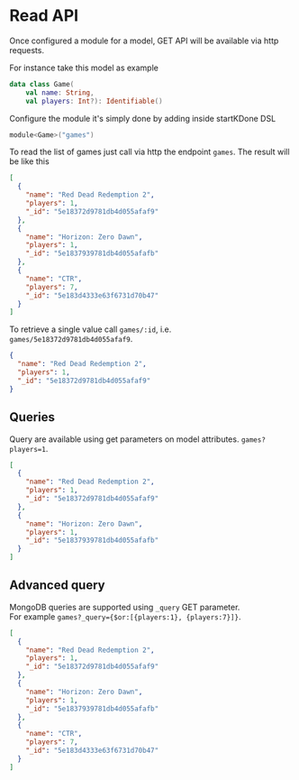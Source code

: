 # Read API

Once configured a module for a model, GET API will be available via http requests.

For instance take this model as example
```kotlin
data class Game(
    val name: String,
    val players: Int?): Identifiable()
```

Configure the module it's simply done by adding inside startKDone DSL
```kotlin
module<Game>("games")
```

To read the list of games just call via http the endpoint `games`.
The result will be like this
```json
[
  {
    "name": "Red Dead Redemption 2",
    "players": 1,
    "_id": "5e18372d9781db4d055afaf9"
  },
  {
    "name": "Horizon: Zero Dawn",
    "players": 1,
    "_id": "5e1837939781db4d055afafb"
  },
  {
    "name": "CTR",
    "players": 7,
    "_id": "5e183d4333e63f6731d70b47"
  }
]
```

To retrieve a single value call `games/:id`, i.e. `games/5e18372d9781db4d055afaf9`.
```json
{
  "name": "Red Dead Redemption 2",
  "players": 1,
  "_id": "5e18372d9781db4d055afaf9"
}
```

## Queries
Query are available using get parameters on model attributes.
`games?players=1`.
```json
[
  {
    "name": "Red Dead Redemption 2",
    "players": 1,
    "_id": "5e18372d9781db4d055afaf9"
  },
  {
    "name": "Horizon: Zero Dawn",
    "players": 1,
    "_id": "5e1837939781db4d055afafb"
  }
]
```

## Advanced query
MongoDB queries are supported using `_query` GET parameter.  
For example `games?_query={$or:[{players:1}, {players:7}]}`.
```json
[
  {
    "name": "Red Dead Redemption 2",
    "players": 1,
    "_id": "5e18372d9781db4d055afaf9"
  },
  {
    "name": "Horizon: Zero Dawn",
    "players": 1,
    "_id": "5e1837939781db4d055afafb"
  },
  {
    "name": "CTR",
    "players": 7,
    "_id": "5e183d4333e63f6731d70b47"
  }
]
```
